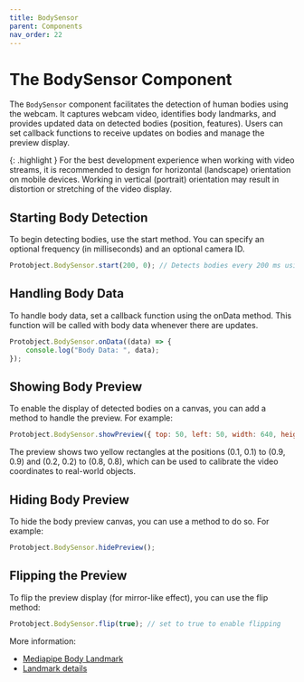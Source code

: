 ```yaml
---
title: BodySensor 
parent: Components
nav_order: 22
---
```


# The BodySensor Component

The `BodySensor` component facilitates the detection of human bodies using the webcam. It captures webcam video, identifies body landmarks, and provides updated data on detected bodies (position, features). Users can set callback functions to receive updates on bodies and manage the preview display.

{: .highlight }
For the best development experience when working with video streams, it is recommended to design for horizontal (landscape) orientation on mobile devices. Working in vertical (portrait) orientation may result in distortion or stretching of the video display.


## Starting Body Detection
To begin detecting bodies, use the start method. You can specify an optional frequency (in milliseconds) and an optional camera ID.

```javascript
Protobject.BodySensor.start(200, 0); // Detects bodies every 200 ms using camera ID 0

```

## Handling Body Data
To handle body data, set a callback function using the onData method. This function will be called with body data whenever there are updates.

```javascript
Protobject.BodySensor.onData((data) => {
    console.log("Body Data: ", data);
});
```


## Showing Body Preview
To enable the display of detected bodies on a canvas, you can add a method to handle the preview. For example:

```javascript
Protobject.BodySensor.showPreview({ top: 50, left: 50, width: 640, height: 480 });

```
The preview shows two yellow rectangles at the positions (0.1, 0.1) to (0.9, 0.9) and (0.2, 0.2) to (0.8, 0.8), which can be used to calibrate the video coordinates to real-world objects.

## Hiding Body Preview
To hide the body preview canvas, you can use a method to do so. For example:

```javascript
Protobject.BodySensor.hidePreview();

```

## Flipping the Preview
To flip the preview display (for mirror-like effect), you can use the flip method:

```javascript
Protobject.BodySensor.flip(true); // set to true to enable flipping

```

More information:

- [Mediapipe Body Landmark](https://ai.google.dev/edge/mediapipe/solutions/vision/pose_landmarker/web_js)
- [Landmark details](https://ai.google.dev/static/mediapipe/images/solutions/pose_landmarks_index.png)
